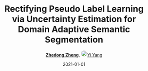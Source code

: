 ---
title: "Rectifying Pseudo Label Learning via Uncertainty Estimation for Domain Adaptive Semantic Segmentation"
collection: publications
permalink: /publication/Rectifyi2021
date: 2021-01-01
doi: 10.1007/s11263-020-01395-y
keywords: domain adaptation, 
venue: 'International Journal of Computer Vision (IJCV)'
paperurl: 'https://zdzheng.xyz/files/Zheng-Yang2021_Article_RectifyingPseudoLabelLearningV.pdf'
blog: 'https://zhuanlan.zhihu.com/p/130220572'
code: 'https://github.com/layumi/Seg-Uncertainty'
author: '<strong><a href="https://zdzheng.xyz/authors/Zhedong-Zheng" class="author">Zhedong Zheng</a></strong>, <a href="https://zdzheng.xyz/authors/Yi-Yang" class="author"> <img src="https://zdzheng.xyz/files/yi-yang.jpeg" alt="Yi-Yang" style="border-radius: 50%; height:20px; width:20px">Yi Yang</a>'
sqlauthor: '{"@type": "Person","name": "Zhedong Zheng"}, {"@type": "Person","name": "Yi Yang"}'
citation: ' Zhedong Zheng,  Yi Yang, &quot;Rectifying Pseudo Label Learning via Uncertainty Estimation for Domain Adaptive Semantic Segmentation.&quot; International Journal of Computer Vision (IJCV), 2021. DOI: 10.1007/s11263-020-01395-y'
abs: 'This paper focuses on the unsupervised domain adaptation of transferring the knowledge from the source domain to the target domain in the context of semantic segmentation. Existing approaches usually regard the pseudo label as the ground truth to fully exploit the unlabeled target-domain data. Yet the pseudo labels of the target-domain data are usually predicted by the model trained on the source domain. Thus, the generated labels inevitably contain the incorrect prediction due to the discrepancy between the training domain and the test domain, which could be transferred to the final adapted model and largely compromises the training process. To overcome the problem, this paper proposes to explicitly estimate the prediction uncertainty during training to rectify the pseudo label learning for unsupervised semantic segmentation adaptation. Given the input image, the model outputs the semantic segmentation prediction as well as the uncertainty of the prediction. Specifically, we model the uncertainty via the prediction variance and involve the uncertainty into the optimization objective. To verify the effectiveness of the proposed method, we evaluate the proposed method on two prevalent synthetic-to-real semantic segmentation benchmarks, i.e., GTA5 -> Cityscapes and SYNTHIA -> Cityscapes, as well as one cross-city benchmark, i.e., Cityscapes -> Oxford RobotCar. We demonstrate through extensive experiments that the proposed approach (1) dynamically sets different confidence thresholds according to the prediction variance, (2) rectifies the learning from noisy pseudo labels, and (3) achieves significant improvements over the conventional pseudo label learning and yields competitive performance on all three benchmarks.'
pub_year: '2021'
bib: >
    @article{Zheng_2021,<br>author = "Zheng, Zhedong and Yang, Yi",<br>doi = "10.1007/s11263-020-01395-y",<br>year = "2021",<br>month = "jan",<br>publisher = "Springer",<br>volume = "129",<br>number = "4",<br>pages = "1106--1120",<br>title = "Rectifying Pseudo Label Learning via Uncertainty Estimation for Domain Adaptive Semantic Segmentation",<br>code = "https://github.com/layumi/Seg-Uncertainty",<br>url = "https://zdzheng.xyz/files/Zheng-Yang2021\_Article\_RectifyingPseudoLabelLearningV.pdf",<br>blog = "https://zhuanlan.zhihu.com/p/130220572",<br>journal = "International Journal of Computer Vision (IJCV)",<br>abs = "This paper focuses on the unsupervised domain adaptation of transferring the knowledge from the source domain to the target domain in the context of semantic segmentation. Existing approaches usually regard the pseudo label as the ground truth to fully exploit the unlabeled target-domain data. Yet the pseudo labels of the target-domain data are usually predicted by the model trained on the source domain. Thus, the generated labels inevitably contain the incorrect prediction due to the discrepancy between the training domain and the test domain, which could be transferred to the final adapted model and largely compromises the training process. To overcome the problem, this paper proposes to explicitly estimate the prediction uncertainty during training to rectify the pseudo label learning for unsupervised semantic segmentation adaptation. Given the input image, the model outputs the semantic segmentation prediction as well as the uncertainty of the prediction. Specifically, we model the uncertainty via the prediction variance and involve the uncertainty into the optimization objective. To verify the effectiveness of the proposed method, we evaluate the proposed method on two prevalent synthetic-to-real semantic segmentation benchmarks, i.e., GTA5 -> Cityscapes and SYNTHIA -> Cityscapes, as well as one cross-city benchmark, i.e., Cityscapes -> Oxford RobotCar. We demonstrate through extensive experiments that the proposed approach (1) dynamically sets different confidence thresholds according to the prediction variance, (2) rectifies the learning from noisy pseudo labels, and (3) achieves significant improvements over the conventional pseudo label learning and yields competitive performance on all three benchmarks."
    }

---
